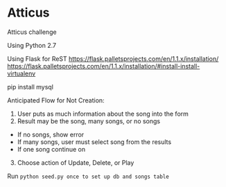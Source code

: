 # Atticus
Atticus challenge

Using Python 2.7

Using Flask for ReST
https://flask.palletsprojects.com/en/1.1.x/installation/
https://flask.palletsprojects.com/en/1.1.x/installation/#install-install-virtualenv

pip install mysql


Anticipated Flow for Not Creation:
1. User puts as much information about the song into the form
2. Result may be the song, many songs, or no songs
  - If no songs, show error
  - If many songs, user must select song from the results
  - If one song continue on
3. Choose action of Update, Delete, or Play

Run `python seed.py once to set up db and songs table`
